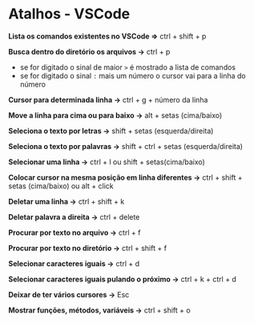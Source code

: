 # Atalhos - VSCode 

**Lista os comandos existentes no VSCode =>** ctrl + shift + p

**Busca dentro do diretório os arquivos ->** ctrl + p

* se for digitado o sinal de maior `>` é mostrado a lista de comandos
* se for digitado o sinal `:` mais um número o cursor vai para a linha do número

**Cursor para determinada linha ->** ctrl + g + número da linha

**Move a linha para cima ou para baixo ->** alt + setas (cima/baixo)
 
**Seleciona o texto por letras ->** shift + setas (esquerda/direita)

**Seleciona o texto por palavras ->** shift + ctrl + setas (esquerda/direita)

**Selecionar uma linha ->** ctrl + l ou shift + setas(cima/baixo)

**Colocar cursor na mesma posição em linha diferentes ->** ctrl + shift + setas (cima/baixo) ou alt + click

**Deletar uma linha ->** ctrl + shift + k

**Deletar palavra a direita ->** ctrl + delete

**Procurar por texto no arquivo ->** ctrl + f

**Procurar por texto no diretório ->** ctrl + shift + f

**Selecionar caracteres iguais ->** ctrl + d

**Selecionar caracteres iguais pulando o próximo ->** ctrl + k + ctrl + d

**Deixar de ter vários cursores ->** Esc

**Mostrar funções, métodos, variáveis ->** ctrl + shift + o
